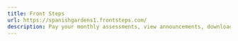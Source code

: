 ```yaml
---
title: Front Steps
url: https://spanishgardens1.frontsteps.com/
description: Pay your monthly assessments, view announcements, download documents, and submit requests.
---
```

